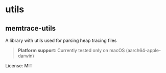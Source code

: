 # utils

## memtrace-utils

A library with utils used for parsing heap tracing files

> **Platform support**: Currently tested only on macOS (aarch64-apple-darwin)

License: MIT
